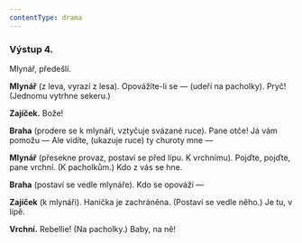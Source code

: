 ```yaml
---
contentType: drama
---
```


### Výstup 4.

Mlynář, předešlí.

**Mlynář** (z leva, vyrazí z lesa). Opovážíte-li se — (udeří na pacholky). Pryč! (Jednomu vytrhne sekeru.)

**Zajíček.** Bože!

**Braha** (prodere se k mlynáři, vztyčuje svázané ruce). Pane otče! Já vám pomožu — Ale vidíte, (ukazuje ruce) ty churoty mne —

**Mlynář** (přesekne provaz, postaví se před lípu. K vrchnímu). Pojďte, pojďte, pane vrchní. (K pacholkům.) Kdo z vás se hne.

**Braha** (postaví se vedle mlynáře). Kdo se opováží —

**Zajíček** (k mlynáři). Hanička je zachráněna. (Postaví se vedle něho.) Je tu, v lípě.

**Vrchní.** Rebellie! (Na pacholky.) Baby, na ně!
